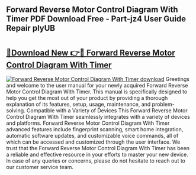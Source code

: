 ## Forward Reverse Motor Control Diagram With Timer PDF Download Free - Part-jz4 User Guide Repair plyUB

# <h2><a href="http://dfpbts.blite.top/?on=Forward+Reverse+Motor+Control+Diagram+With+Timer">🔗Download New 👉🔴 Forward Reverse Motor Control Diagram With Timer</a></h2>

[![Forward Reverse Motor Control Diagram With Timer download](https://i.imgur.com/lujVjoI.png)](http://dfpbts.blite.top/?on=Forward+Reverse+Motor+Control+Diagram+With+Timer)
Greetings and welcome to the user manual for your newly acquired Forward Reverse Motor Control Diagram With Timer. This manual is specifically designed to help you get the most out of your product by providing a thorough explanation of its features, setup, usage, maintenance, and problem-solving. Compatible with a Variety of Devices This Forward Reverse Motor Control Diagram With Timer seamlessly integrates with a variety of devices and platforms. Forward Reverse Motor Control Diagram With Timer advanced features include fingerprint scanning, smart home integration, automatic software updates, and customizable voice commands, all of which can be accessed and customized through the user interface. We trust that the Forward Reverse Motor Control Diagram With Timer has been a reliable and effective resource in your efforts to master your new device. In case of any queries or concerns, please do not hesitate to reach out to our customer service team.
